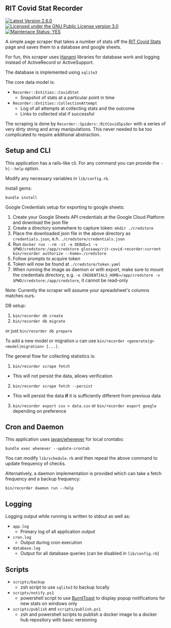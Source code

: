 RIT Covid Stat Recorder
---

[![Latest Version 2.6.0][docker-version-badge-url]][docker-hub-url] [![Licensed under the GNU Public License version 3.0][license-badge-url]](./LICENSE.md) [![Maintenace Status: YES][maintenance-badge-url]](./README.md)

A simple page scraper that takes a number of stats off the [RIT Covid Stats](https://www.rit.edu/ready/dashboard) page and saves them to a database and google sheets.

For fun, this scraper uses [Hanami](https://github.com/hanami/model) libraries for database work and logging instead of ActiveRecord or ActiveSupport.

The database is implemented using `sqlite3`

The core data model is:

- `Recorder::Entities::CovidStat`
  - Snapshot of stats at a particular point in time
- `Recorder::Entities::CollectionAttempt`
  - Log of all attempts at collecting stats and the outcome
  - Links to collected stat if successful

The scraping is done by `Recorder::Spiders::RitCovidSpider` with a series of very dirty string and array manipulations. This never needed to be too complicated to require additional abstraction.

## Setup and CLI

This application has a rails-like cli. For any command you can provide the `-h|--help` option.

Modify any necessary variables in `lib/config.rb`.

Install gems:

```
bundle install
```

Google Credentials setup for exporting to google sheets:

1. Create your Google Sheets API credentials at the Google Cloud Platform and download the json file
2. Create a directory somewhere to capture token: `mkdir ./credstore`
3. Place the downloaded json file in the above directory as `credentials.json`, e.h. `./credstore/credentials.json`
4. Run `docker run --rm -it -e DEBUG=1 -v $PWD/credstore:/app/credstore glossawy/rit-covid-recorder:current bin/recorder authorize --home=./credstore`
5. Follow prompts to acquire token
6. Token will now be found at `./credstore/token.yaml`
7. When running the image as daemon or with export, make sure to mount the credentials directory, e.g. `-e CREDENTIALS_HOME=/app/credstore -v $PWD/credstore:/app/credstore`, it cannot be read-only

Note: Currently the scraper will assume your spreadsheet's columns matches ours.

DB setup:

1. `bin/recorder db create`
2. `bin/recorder db migrate`

or just `bin/recorder db prepare`

To add a new model or migration u can use `bin/recorder <generate|g> <model|migration> [...]`. 

The general flow for collecting statistics is:

1. `bin/recorder scrape fetch`
  - This will not persist the data, allows verification
2. `bin/recorder scrape fetch --persist`
  - This will persist the data **if** it is sufficiently different from previous data
3. `bin/recorder export csv > data.csv` or `bin/recorder export google` depending on preference

## Cron and Daemon

This application uses [javan/whenever](https://github.com/javan/whenever) for local crontabs:

```
bundle exec whenever --update-crontab
```

You can modify `lib/schedule.rb` and then repeat the above command to update frequency of checks.

Alternatively, a daemon implementation is provided which can take a fetch frequency and a backup frequency:

```
bin/recorder daemon run --help
```

## Logging

Logging output while running is written to stdout as well as:

- `app.log`
  - Primary log of all application output
- `cron.log`
  - Output during cron execution
- `database.log`
  - Output for all database queries (can be disabled in `lib/config.rb`)

## Scripts

- `scripts/backup`
  - zsh script to use `sqlite3` to backup locally
- `scripts/notify.ps1`
  - powershell script to use [BurntToast](https://github.com/Windos/BurntToast) to display popup notifications for new stats on windows only
- `scripts/publish` and `scripts/publish.ps1`
  - zsh and powershell scripts to publish a docker image to a docker hub repository with basic versioning

[docker-version-badge-url]: https://img.shields.io/docker/v/glossawy/rit-covid-recorder?sort=semver&style=for-the-badge
[docker-hub-url]: https://hub.docker.com/layers/glossawy/rit-covid-recorder/2.6.0/images/sha256-002c7206ac2747288b240fb79230673f24503f7c249d78e1d199109019c65ce7

[license-badge-url]: https://img.shields.io/github/license/Glossawy/rit-covid-stat-recorder?style=for-the-badge
[maintenance-badge-url]: https://img.shields.io/maintenance/yes/2022?style=for-the-badge
